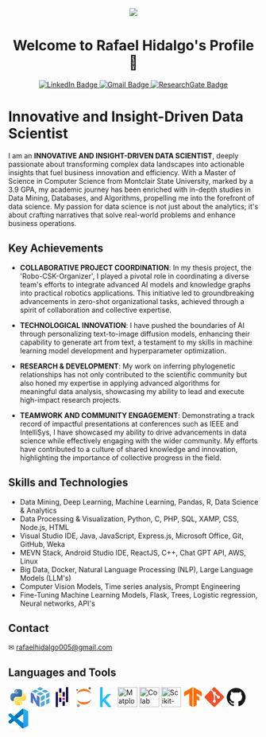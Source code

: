<div id="header" align="center">
<!--   <img src="https://preview.redd.it/prph3whi9f061.jpg?auto=webp&s=e0eef8a3588e70fd963a54aae0f8b049adc168a" width="500"/> -->
  <img src="https://github.com/omnidox/omnidox/blob/main/AI.gif?raw=true" width="500"/>

  <h1>Welcome to Rafael Hidalgo's Profile 👋</h1>
</div>

<div id="contact" align="center">
  <a href="https://www.linkedin.com/in/rafael-omar-hidalgo/">
    <img src="https://img.shields.io/badge/LinkedIn-blue?style=for-the-badge&logo=linkedin&logoColor=white" alt="LinkedIn Badge"/>
  </a>
  <a href="mailto:rafaelhidalgo005@gmail.com">
    <img src="https://img.shields.io/badge/Gmail-red?style=for-the-badge&logo=gmail&logoColor=white" alt="Gmail Badge"/>
  </a>
  <a href="https://www.researchgate.net/profile/Rafael-Hidalgo-5">
    <img src="https://img.shields.io/badge/ResearchGate-00CCBB?style=for-the-badge&logo=ResearchGate&logoColor=white" alt="ResearchGate Badge"/>
  </a>
</div>

# Innovative and Insight-Driven Data Scientist

I am an **INNOVATIVE AND INSIGHT-DRIVEN DATA SCIENTIST**, deeply passionate about transforming complex data landscapes into actionable insights that fuel business innovation and efficiency. With a Master of Science in Computer Science from Montclair State University, marked by a 3.9 GPA, my academic journey has been enriched with in-depth studies in Data Mining, Databases, and Algorithms, propelling me into the forefront of data science. My passion for data science is not just about the analytics; it's about crafting narratives that solve real-world problems and enhance business operations.

## Key Achievements

- **COLLABORATIVE PROJECT COORDINATION**: In my thesis project, the 'Robo-CSK-Organizer', I played a pivotal role in coordinating a diverse team's efforts to integrate advanced AI models and knowledge graphs into practical robotics applications. This initiative led to groundbreaking advancements in zero-shot organizational tasks, achieved through a spirit of collaboration and collective expertise.

- **TECHNOLOGICAL INNOVATION**: I have pushed the boundaries of AI through personalizing text-to-image diffusion models, enhancing their capability to generate art from text, a testament to my skills in machine learning model development and hyperparameter optimization.

- **RESEARCH & DEVELOPMENT**: My work on inferring phylogenetic relationships has not only contributed to the scientific community but also honed my expertise in applying advanced algorithms for meaningful data analysis, showcasing my ability to lead and execute high-impact research projects.

- **TEAMWORK AND COMMUNITY ENGAGEMENT**: Demonstrating a track record of impactful presentations at conferences such as IEEE and IntelliSys, I have showcased my ability to drive advancements in data science while effectively engaging with the wider community. My efforts have contributed to a culture of shared knowledge and innovation, highlighting the importance of collective progress in the field.

## Skills and Technologies

- Data Mining, Deep Learning, Machine Learning, Pandas, R, Data Science & Analytics
- Data Processing & Visualization, Python, C, PHP, SQL, XAMP, CSS, Node.js, HTML
- Visual Studio IDE, Java, JavaScript, Express.js, Microsoft Office, Git, GitHub, Weka
- MEVN Stack, Android Studio IDE, ReactJS, C++, Chat GPT API, AWS, Linux
- Big Data, Docker, Natural Language Processing (NLP), Large Language Models (LLM's)
- Computer Vision Models, Time series analysis, Prompt Engineering
- Fine-Tuning Machine Learning Models, Flask, Trees, Logistic regression, Neural networks, API's

## Contact

✉ rafaelhidalgo005@gmail.com


## Languages and Tools
<div id="badges">
<img src="https://github.com/devicons/devicon/blob/master/icons/python/python-original.svg" title='Python' width="40" height="40"> 
<img src="https://github.com/devicons/devicon/blob/master/icons/numpy/numpy-original.svg" title='NumPy' width="40" height="40"> 
<img src="https://github.com/devicons/devicon/blob/master/icons/pandas/pandas-original.svg" title='Pandas' width="40" height="40"> 
<img src="https://github.com/devicons/devicon/blob/master/icons/jupyter/jupyter-original.svg" title='Jupyter' width="40" height="40"> 
<img src="https://github.com/devicons/devicon/blob/master/icons/kaggle/kaggle-original.svg" title="Kaggle" width="40" height="40"> 
<img src="https://upload.wikimedia.org/wikipedia/commons/8/84/Matplotlib_icon.svg" title="Matplotlib" width="40" height="40"> 
<img src="https://upload.wikimedia.org/wikipedia/commons/d/d0/Google_Colaboratory_SVG_Logo.svg" title="Colab" width="40" height="40"> 
<img src="https://upload.wikimedia.org/wikipedia/commons/0/05/Scikit_learn_logo_small.svg" title="Scikit-Learn" width="40" height="40"> 
<img src="https://github.com/devicons/devicon/blob/master/icons/tensorflow/tensorflow-original.svg" title="TensorFlow" width="40" height="40"> 
<img src="https://github.com/devicons/devicon/blob/master/icons/git/git-original.svg" title="Git" width="40" height="40"> 
<img src="https://github.com/devicons/devicon/blob/master/icons/github/github-original.svg" title="GitHub" width="40" height="40"> 
<img src="https://github.com/devicons/devicon/blob/master/icons/vscode/vscode-original.svg" title="VS Code" width="40" height="40"> 

</div>
